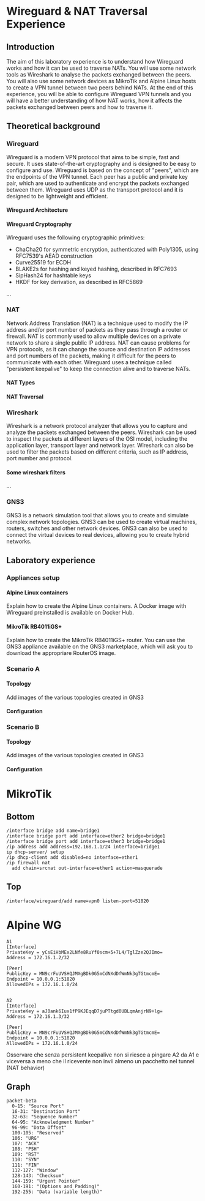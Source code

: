 # Wireguard & NAT Traversal Experience
## Introduction
The aim of this laboratory experience is to understand how Wireguard works and how it can be used to traverse NATs. You will use some network tools as Wireshark to analyse the packets exchanged between the peers. You will also use some network devices as MikroTik and Alpine Linux hosts to create a VPN tunnel between two peers behind NATs.
At the end of this experience, you will be able to configure Wireguard VPN tunnels and you will have a better understanding of how NAT works, how it affects the packets exchanged between peers and how to traverse it.
## Theoretical background
### Wireguard
Wireguard is a modern VPN protocol that aims to be simple, fast and secure. It uses state-of-the-art cryptography and is designed to be easy to configure and use. Wireguard is based on the concept of "peers", which are the endpoints of the VPN tunnel. Each peer has a public and private key pair, which are used to authenticate and encrypt the packets exchanged between them. Wireguard uses UDP as the transport protocol and it is designed to be lightweight and efficient.
#### Wireguard Architecture

#### Wireguard Cryptography
Wireguard uses the following cryptographic primitives:
- ChaCha20 for symmetric encryption, authenticated with Poly1305, using RFC7539's AEAD construction
- Curve25519 for ECDH
- BLAKE2s for hashing and keyed hashing, described in RFC7693
- SipHash24 for hashtable keys
- HKDF for key derivation, as described in RFC5869

...

### NAT
Network Address Translation (NAT) is a technique used to modify the IP address and/or port number of packets as they pass through a router or firewall. NAT is commonly used to allow multiple devices on a private network to share a single public IP address. NAT can cause problems for VPN protocols, as it can change the source and destination IP addresses and port numbers of the packets, making it difficult for the peers to communicate with each other. Wireguard uses a technique called "persistent keepalive" to keep the connection alive and to traverse NATs.
#### NAT Types
#### NAT Traversal

### Wireshark
Wireshark is a network protocol analyzer that allows you to capture and analyze the packets exchanged between the peers. Wireshark can be used to inspect the packets at different layers of the OSI model, including the application layer, transport layer and network layer. Wireshark can also be used to filter the packets based on different criteria, such as IP address, port number and protocol.

#### Some wireshark filters
...

### GNS3
GNS3 is a network simulation tool that allows you to create and simulate complex network topologies. GNS3 can be used to create virtual machines, routers, switches and other network devices. GNS3 can also be used to connect the virtual devices to real devices, allowing you to create hybrid networks.


## Laboratory experience
### Appliances setup
#### Alpine Linux containers
Explain how to create the Alpine Linux containers. A Docker image with Wireguard preinstalled is available on Docker Hub.
#### MikroTik RB4011iGS+
Explain how to create the MikroTik RB4011iGS+ router. You can use the GNS3 appliance available on the GNS3 marketplace, which will ask you to download the appropriare RouterOS image.

### Scenario A
#### Topology
Add images of the various topologies created in GNS3
#### Configuration

### Scenario B
#### Topology
Add images of the various topologies created in GNS3
#### Configuration

# MikroTik

## Bottom
```
/interface bridge add name=bridge1
/interface bridge port add interface=ether2 bridge=bridge1
/interface bridge port add interface=ether3 bridge=bridge1
/ip address add address=192.168.1.1/24 interface=bridge1
ip dhcp-server/ setup
/ip dhcp-client add disabled=no interface=ether1
/ip firewall nat
  add chain=srcnat out-interface=ether1 action=masquerade
```

## Top
```
/interface/wireguard/add name=vpn0 listen-port=51820
```

# Alpine WG
```
A1
[Interface]
PrivateKey = yCsEiHbMEx2LNfe8RuYf0scm+5+7L4/TglZze2QJImo=
Address = 172.16.1.2/32

[Peer]
PublicKey = MN9crFuUVSHQJMXgBDk0G5mCdNXdDfWmNk3gTGtmcmE=
Endpoint = 10.0.0.1:51820
AllowedIPs = 172.16.1.0/24


A2
[Interface]
PrivateKey = aJ0ank6Iux1fP9KJEqqD7juPTtgd0UBLqmAnjrN9+lg=
Address = 172.16.1.3/32

[Peer]
PublicKey = MN9crFuUVSHQJMXgBDk0G5mCdNXdDfWmNk3gTGtmcmE=
Endpoint = 10.0.0.1:51820
AllowedIPs = 172.16.1.0/24
```

Osservare che senza persistent keepalive non si riesce a pingare A2 da A1 e viceversa a meno che il ricevente non invii almeno un pacchetto nel tunnel (NAT behavior)

## Graph

```mermaid
packet-beta
  0-15: "Source Port"
  16-31: "Destination Port"
  32-63: "Sequence Number"
  64-95: "Acknowledgment Number"
  96-99: "Data Offset"
  100-105: "Reserved"
  106: "URG"
  107: "ACK"
  108: "PSH"
  109: "RST"
  110: "SYN"
  111: "FIN"
  112-127: "Window"
  128-143: "Checksum"
  144-159: "Urgent Pointer"
  160-191: "(Options and Padding)"
  192-255: "Data (variable length)"
```